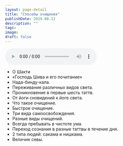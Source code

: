 ```yaml
---
layout: page-detail
title: "Способы очищения"
publishDate: 2019.08.12
description: ""
tags:
image:
draft: false
---
```


<audio title="2019.08.12 - Способы очищения.mp3" src="/upload/iblock/a40/a407e1b38727ee299a6ca27088907152.mp3" controls=""></audio>

* О Шакти
* «Господь Шива и его почитание»
* Нада-бинду-кала.
* Переживание различных видов света.
* Проникновение в первые шесть таттв.
* От йоги сновидений к йоге света.
* Что такое очищение.
* Быстрое очищение.
* Три вида самоосвобождения.
* Разные виды очищений.
* Всегда пребывать в чистоте ума.
* Переход сознания в разные таттвы в течение дня.
* 2 типа людей: сакама и нишкама.
* Величие севы.

  
